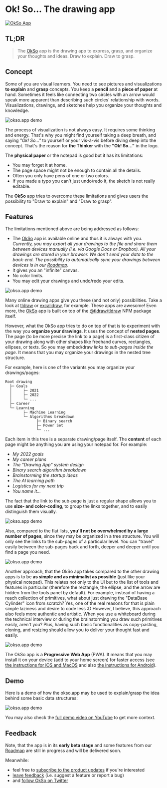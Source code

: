 # Ok! So... The drawing app

[![OkSo App](https://trekhleb.dev/okso.app/assets/banner/banner.png)](https://okso.app)

## TL;DR

> The [OkSo](https://okso.app) app is the drawing app to express, grasp, and organize your thoughts and ideas. Draw to explain. Draw to grasp.

## Concept

Some of you are visual learners. You need to see pictures and visualizations **to explain** and **grasp** concepts. You keep a **pencil** and a **piece of paper** at hand. Sometimes it feels like connecting two circles with an arrow would speak more apparent than describing such circles' relationship with words. Visualizations, drawings, and sketches help you organize your thoughts and knowledge.

![okso.app demo](https://trekhleb.dev/okso.app/assets/demo/demo-01-0.png)

The process of visualization is not always easy. It requires some thinking and energy. That's why you might find yourself taking a deep breath, and saying _"Ok! So..."_ to yourself or your vis-à-vis before diving deep into the concept. That's the reason for **the Thinker** with the **"Ok! So..."** in the logo.

The **physical paper** or the notepad is good but it has its limitations:

- You may forget it at home.
- The page space might not be enough to contain all the details.
- Often you only have pens of one or two colors.
- If you made a typo you can't just undo/redo it, the sketch is not really editable.

The **OkSo** app tries to overcome these limitations and gives users the possibility to "Draw to explain" and "Draw to grasp".

## Features

The limitations mentioned above are being addressed as follows:

- The [OkSo](https://okso.app) app is available online and thus it is always with you. _Currently, you may export all your drawings to the file and share them between devices manually (i.e. via Google Docs or Dropbox). All your drawings are stored in your browser. We don't send your data to the back-end. The possibility to automatically sync your drawings between devices is in our [Roadmap](https://feedback.okso.app/)._
- It gives you an "infinite" canvas.
- No color limits.
- You may edit your drawings and undo/redo your edits.

![okso.app demo](https://trekhleb.dev/okso.app/assets/demo/demo-06.png)

Many online drawing apps give you these (and not only) possibilities. Take a look at [tldraw](https://www.tldraw.com/) or [excalidraw](https://excalidraw.com/), for example. These apps are awesome! Even more, the [OkSo](https://okso.pp) app is built on top of the [@tldraw/tldraw](https://www.npmjs.com/package/@tldraw/tldraw) NPM package itself.

However, what the OkSo app tries to do on top of that is to experiment with the way you **organize your drawings**. It uses the concept of **nested pages**. The page (to be more precise the link to a page) is a first-class citizen of your drawing along with other shapes like freehand curves, rectangles, ellipses, or texts. So you may embed/draw _links to sub-pages inside the page_. It means that you may organize your drawings in the nested tree structure.

For example, here is one of the variants you may organize your drawings/pages:

```
Root drawing
  ├─ Goals
  │     ├─ 2021
  │     ├─ 2022
  │     └─ ...
  ├─ Career
  └─ Learning
        ├─ Machine Learning
        └─ Algorithms breakdown
              ├─ Binary search
              ├─ Power Set
              └─ ...
```

Each item in this tree is a separate drawing/page itself. The **content** of each page might be anything you are using your notepad for. For example:

- _My 2022 goals_
- _My career plans_
- _The "Drawing App" system design_
- _Binary search algorithm breakdown_
- _Brainstorming the startup ideas_
- _The AI learning path_
- _Logistics for my next trip_
- _You name it..._

The fact that the link to the sub-page is just a regular shape allows you to use **size- and color-coding**, to group the links together, and to easily distinguish them visually.

![okso.app demo](https://trekhleb.dev/okso.app/assets/demo/demo-03-0.png)

Also, compared to the flat lists, **you'll not be overwhelmed by a large number of pages**, since they may be organized in a tree structure. You will only see the links to the sub-pages of a particular level. You can "travel" easily between the sub-pages back and forth, deeper and deeper until you find a page you need.

![okso.app demo](https://trekhleb.dev/okso.app/assets/demo/demo-04-0.png)

Another approach, that the OkSo app takes compared to the other drawing apps is to be **as simple and as minimalist as possible** (just like your physical notepad). This relates not only to the UI but to the list of tools and features in particular (therefore the rectangle, the ellipse, and the arrow are hidden from the tools panel by default). For example, instead of having a reach collection of primitives, what about just drawing the "DataBase Cylinder" icon from scratch? Yes, one of the real reasons for that is plain simple laziness and desire to code less :D However, I believe, this approach also feels more authentic and artistic. When you use a whiteboard during the technical interview or during the brainstorming you draw such primitives easily, aren't you? Plus, having such basic functionalities as copy-pasting, cloning, and resizing should allow you to deliver your thought fast and easily.

![okso.app demo](https://trekhleb.dev/okso.app/assets/demo/demo-05-0.png)

The OkSo app is a **Progressive Web App** (PWA). It means that you may install it on your device (add to your home screen) for faster access (see [the instructions for iOS and MacOS](https://twitter.com/okso_app/status/1550510787382362115) and also [the instructions for Android](https://support.google.com/chrome/answer/9658361?hl=en&co=GENIE.Platform%3DAndroid&oco=1)).

## Demo

Here is a demo of how the okso.app may be used to explain/grasp the idea behind some basic data structures:

![okso.app demo](https://trekhleb.dev/okso.app/assets/demo/demo-01.gif)

You may also check the [full demo video on YouTube](https://www.youtube.com/watch?v=2833pSyP2k0) to get more context.

## Feedback

Note, that the app is in its **early beta stage** and some features from our [Roadmap](https://feedback.okso.app/) are still in progress and will be delivered soon.

Meanwhile:

- feel free to [subscribe to the product updates](https://okso.app/subscribe) if you're interested
- [leave feedback](https://feedback.okso.app/feedback) (i.e. suggest a feature or report a bug)
- and [follow OkSo on Twitter](https://twitter.com/okso_app)
